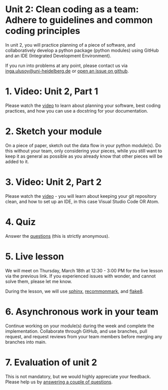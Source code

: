 # Unit 2: Clean coding as a team: Adhere to guidelines and common coding principles

In unit 2, you will practice planning of a piece of software, and collaboratively develop a python package (python modules) using GitHub and an IDE (Integrated Development Environment).

If you run into problems at any point, please contact us via inga.ulusoy@uni-heidelberg.de or [open an issue on github](https://docs.github.com/en/github/managing-your-work-on-github/creating-an-issue).

# 1. Video: Unit 2, Part 1
Please watch the [video]() to learn about planning your software, best coding practices, and how you can use a docstring for your documentation.

# 2. Sketch your module
On a piece of paper, sketch out the data flow in your python module(s). Do this without your team, only considering your pieces, while you still want to keep it as general as possible as you already know that other pieces will be added to it.

# 3. Video: Unit 2, Part 2
Please watch the [video]() - you will learn about keeping your git repository clean, and how to set up an IDE, in this case Visual Studio Code OR Atom.

# 4. Quiz
Answer the [questions](https://forms.gle/b5Mn9Q7gs1EugViJ8) (this is strictly anonymous).

# 5. Live lesson
We will meet on Thursday, March 18th at 12:30 - 3:00 PM for the live lesson via the previous link. If you experienced issues with wonder, and cannot solve them, please let me know.

During the lesson, we will use [sphinx](https://www.sphinx-doc.org/en/master/), [recommonmark](https://recommonmark.readthedocs.io/en/latest/), and [flake8](https://pypi.org/project/flake8/).

# 6. Asynchronous work in your team
Continue working on your module(s) during the week and complete the implementation. Collaborate through GitHub, and use branches, pull request, and request reviews from your team members before merging any branches into main.

# 7. Evaluation of unit 2
This is not mandatory, but we would highly appreciate your feedback. Please help us by [answering a couple of questions](https://forms.gle/myvRaYH7xTocHp1WA).
